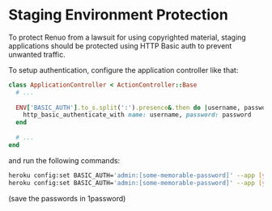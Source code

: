 # Staging Environment Protection

To protect Renuo from a lawsuit for using copyrighted material, staging applications should be protected using HTTP Basic auth to prevent unwanted traffic.

To setup authentication, configure the application controller like that:

```ruby
class ApplicationController < ActionController::Base
  # ...
  
  ENV['BASIC_AUTH'].to_s.split(':').presence&.then do |username, password|
    http_basic_authenticate_with name: username, password: password
  end
  
  # ...
end
```

and run the following commands:

```sh
heroku config:set BASIC_AUTH='admin:[some-memorable-password]' --app [your-app]-develop
heroku config:set BASIC_AUTH='admin:[some-memorable-password]' --app [your-app]-testing
```

(save the passwords in 1password)
